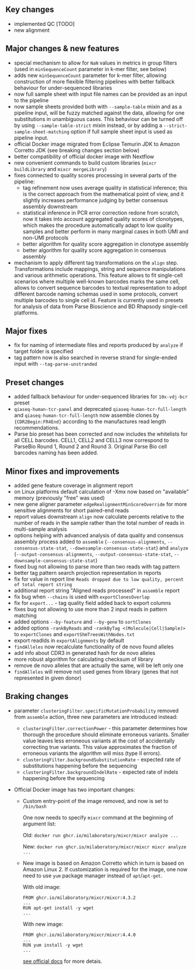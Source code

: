 ## Key changes

- implemented QC [TODO]
- new alignment

## Major changes & new features

- special mechanism to allow for `NaN` values in metrics in group filters (used in `minSequenceCount` parameter in k-mer filter, see below)
- adds new `minSequenceCount` parameter for k-mer filter, allowing construction of more flexible filtering pipelines with better fallback behaviour for under-sequenced libraries
- now full sample sheet with input file names can be provided as an input to the pipeline
- now sample sheets provided both with `--sample-table` mixin and as a pipeline input, will be fuzzy matched against the data, allowing for one substitutions in unambiguous cases. This behaviour can be turned off by using `--sample-table-strict` mixin instead, or by adding a `--strict-sample-sheet-matching` option if full sample sheet input is used as pipeline input.
- official Docker image migrated from Eclipse Temurin JDK to Amazon Corretto JDK (see breaking changes section below)
- better compatibility of official docker image with Nextflow
- new convenient commands to build custom libraries (`mixcr buildLibrary` and `mixcr mergeLibrary`) 
- fixes connected to quality scores processing in several parts of the pipeline:
  - tag refinement now uses average quality in statistical inference; this is the correct approach from the mathematical point of view, and it slightly increases performance judging by better consensus assembly downstream
  - statistical inference in PCR error correction redone from scratch, now it takes into account aggregated quality scores of clonotypes, which makes the procedure automatically adapt to low quality samples and better perform in many marginal cases in both UMI and non-UMI protocols 
  - better algorithm for quality score aggregation in clonotype assembly
  - better algorithm for quality score aggregation in consensus assembly
- mechanism to apply different tag transformations on the `align` step. Transformations include mappings, string and sequence manipulations and various arithmetic operations. This feature allows to fit single-cell scenarios where multiple well-known barcodes marks the same cell, allows to convert sequence barcodes to textual representation to adopt different barcode naming schemas used in some protocols, convert multiple barcodes to single cell id. Feature is currently used in presets for analysis of data from Parse Bioscience and BD Rhapsody single-cell platforms. 

## Major fixes

- fix for naming of intermediate files and reports produced by `analyze` if target folder is specified
- tag pattern now is also searched in reverse strand for single-ended input with `--tag-parse-unstranded`

## Preset changes

- added fallback behaviour for under-sequenced libraries for `10x-vdj-bcr` preset
- `qiaseq-human-tcr-panel` and  deprecated `qiaseq-human-tcr-full-length` and `qiaseq-human-tcr-full-length` now assemble clones by `{CDR2Begin:FR4End}` according to the manufactures read length recommendations.
- Parse bio preset has been corrected and now includes the whitelists for all CELL barcodes. CELL1, CELL2 and CELL3 now correspond to ParseBio Round 1, Round 2 and Round 3. Original Parse Bio cell barcodes naming has been added.

## Minor fixes and improvements

- added gene feature coverage in alignment report
- on Linux platforms default calculation of -Xmx now based on "available" memory (previously "free" was used)
- new gene aligner parameter `edgeRealignmentMinScoreOverride` for more sensitive alignments for short paired-end reads
- report values downstream `align` now calculate percents relative to the number of reads in the sample rather than the
  total number of reads in multi-sample analysis
- options helping with advanced analysis of data quality and consensus assembly process added
  to `assemble` (`--consensus-alignments`, `--consensus-state-stat`, `--downsample-consensus-state-stat`)
  and `analyze` (`--output-consensus-alignments`, `--output-consensus-state-stat`, `--downsample-consensus-state-stat`)
- fixed bug not allowing to parse more than two reads with tag pattern
- better tag pattern search projection representation in reports
- fix for value in report line `Reads dropped due to low quality, percent of total report string`
- additional report string "Aligned reads processed" in `assemble` report
- fix bug when `--chains` is used with `exportClonesOverlap`
- fix for `export...` - tag quality field added back to export columns
- fixes bug not allowing to use more than 2 input reads in pattern matching
- added options `--by-feature` and `--by-gene` to `sortClones`
- added options `-rankByReads` and `-rankByTag <(Molecule|Cell|Sample)>` to `exportClones`
  and `exportShmTreesWithNodes.txt`
- export readIds in `exportAlignments` by default
- `findAlleles` now recalculate functionality of de novo found alleles
- add info about CDR3 in generated hash for de novo alleles
- more robust algorithm for calculating checksum of library
- remove de novo alleles that are actually the same, will be left only one
- `findAlleles` will remove not used genes from library (genes that not represented in given donor)

## Braking changes

- parameter `clusteringFilter.specificMutationProbability` removed from `assemble` action, three new parameters are introduced instead:
  - `clusteringFilter.correctionPower` - this parameter determines how thorough the procedure should eliminate erroneous variants. Smaller value leaves less erroneous variants at the cost of accidentally correcting true variants. This value approximates the fraction of erroneous variants the algorithm will miss (type II errors).
  - `clusteringFilter.backgroundSubstitutionRate` - expected rate of substitutions happening before the sequencing
  - `clusteringFilter.backgroundIndelRate` - expected rate of indels happening before the sequencing
- Official Docker image has two important changes:

  - Custom entry-point of the image removed, and now is set to `/bin/bash`
  
    One now needs to specify `mixcr` command at the beginning of argument list:
    
    Old: `docker run ghcr.io/milaboratory/mixcr/mixcr analyze ...`
    
    New: `docker run ghcr.io/milaboratory/mixcr/mixcr mixcr analyze ...`

  - New image is based on Amazon Corretto which in turn is based on Amazon Linux 2. If customization is required for the image, one now need to use `yum` package manager instead of `apt`/`apt-get`. 

    With old image:

    ```
    FROM ghcr.io/milaboratory/mixcr/mixcr:4.3.2
    ...
    RUN apt-get install -y wget
    ...
    ```

    With new image:

    ```
    FROM ghcr.io/milaboratory/mixcr/mixcr:4.4.0
    ...
    RUN yum install -y wget
    ...
    ```
    
    [see official docs](https://aws.amazon.com/amazon-linux-2/resources/) for more detais.
